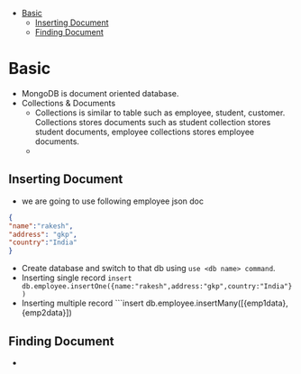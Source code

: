 - [Basic](#basic)
   - [Inserting Document](#inserting-document)
   - [Finding Document](#finding-document)


# Basic
- MongoDB is document oriented database.
- Collections & Documents
  - Collections is similar to table such as employee, student, customer. Collections stores documents such as student collection stores student documents, employee collections stores employee documents.
  - 

## Inserting Document
- we are going to use following employee json doc
```json
{
"name":"rakesh",
"address": "gkp",
"country":"India"
}
```
- Create database and switch to that db using ```use <db name> command```.
- Inserting single record ```insert db.employee.insertOne({name:"rakesh",address:"gkp",country:"India"})```
- Inserting multiple record ```insert db.employee.insertMany([{emp1data},{emp2data}])
## Finding Document
- 
